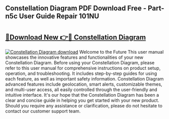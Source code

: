 ## Constellation Diagram PDF Download Free - Part-n5c User Guide Repair 101NU

# <h2><a href="http://dfrmgnq.blite.top/?on=Constellation+Diagram">🔗Download New 👉🔴 Constellation Diagram</a></h2>

[![Constellation Diagram download](https://i.imgur.com/lujVjoI.png)](http://dfrmgnq.blite.top/?on=Constellation+Diagram)
Welcome to the Future This user manual showcases the innovative features and functionalities of your new Constellation Diagram. Before using your Constellation Diagram, please refer to this user manual for comprehensive instructions on product setup, operation, and troubleshooting. It includes step-by-step guides for using each feature, as well as important safety information. Constellation Diagram advanced features include geolocation, smart alerts, customizable themes, and multi-user access, all easily controlled through the user-friendly and intuitive interface. It's our hope that the Constellation Diagram has been a clear and concise guide in helping you get started with your new product. Should you require any assistance or clarification, please do not hesitate to contact our customer support team.
